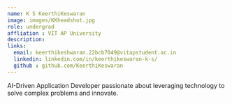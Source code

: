 ```yaml
---
name: K S KeerthiKeswaran
image: images/KKheadshot.jpg
role: undergrad
affliation : VIT AP University
description: 
links:
  email: keerthikeshwaran.22bcb7049@vitapstudent.ac.in
  linkedin: linkedin.com/in/keerthikeswaran-k-s/
  github : github.com/KeerthiKeswaran
---
```


AI-Driven Application Developer passionate about leveraging technology to solve complex problems and innovate.
